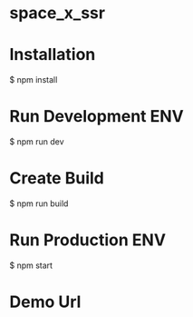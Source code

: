 # space_x_ssr

# Installation
$ npm install

# Run Development ENV
$ npm run dev

# Create Build
$ npm run build

# Run Production ENV
$ npm start

# Demo Url
